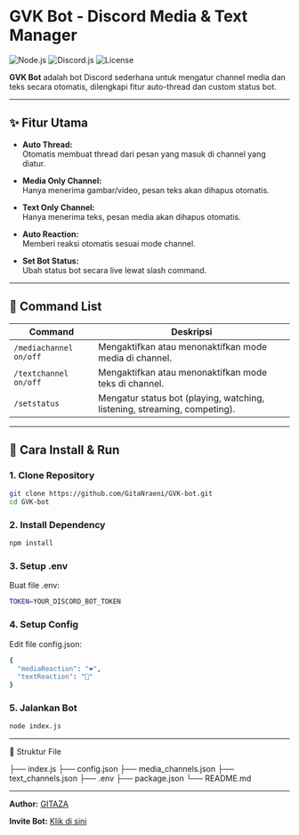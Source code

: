 # GVK Bot - Discord Media & Text Manager

![Node.js](https://img.shields.io/badge/Node.js-18.x-brightgreen)
![Discord.js](https://img.shields.io/badge/discord.js-v14-blue)
![License](https://img.shields.io/badge/license-MIT-yellow)

**GVK Bot** adalah bot Discord sederhana untuk mengatur channel media dan teks secara otomatis, dilengkapi fitur auto-thread dan custom status bot.

---

## ✨ Fitur Utama
- **Auto Thread:**  
  Otomatis membuat thread dari pesan yang masuk di channel yang diatur.
  
- **Media Only Channel:**  
  Hanya menerima gambar/video, pesan teks akan dihapus otomatis.

- **Text Only Channel:**  
  Hanya menerima teks, pesan media akan dihapus otomatis.

- **Auto Reaction:**  
  Memberi reaksi otomatis sesuai mode channel.

- **Set Bot Status:**  
  Ubah status bot secara live lewat slash command.

---

## 📜 Command List
| Command            | Deskripsi                                      |
|--------------------|-----------------------------------------------|
| `/mediachannel on/off` | Mengaktifkan atau menonaktifkan mode media di channel. |
| `/textchannel on/off`  | Mengaktifkan atau menonaktifkan mode teks di channel. |
| `/setstatus`          | Mengatur status bot (playing, watching, listening, streaming, competing). |

---

## 🔧 Cara Install & Run
### 1. Clone Repository
```bash
git clone https://github.com/GitaNraeni/GVK-bot.git
cd GVK-bot
```

### 2. Install Dependency
```bash
npm install
```

### 3. Setup .env
Buat file .env:
```bash
TOKEN=YOUR_DISCORD_BOT_TOKEN
```

### 4. Setup Config
Edit file config.json:
```bash
{
  "mediaReaction": "❤️",
  "textReaction": "💬"
}
```

### 5. Jalankan Bot
```bash
node index.js
```

---

📂 Struktur File

├── index.js
├── config.json
├── media_channels.json
├── text_channels.json
├── .env
├── package.json
└── README.md

---

**Author:** [GITAZA](https://discord.com/users/1219604670054404188)

**Invite Bot:** [Klik di sini](https://discord.com/oauth2/authorize?client_id=1349536671359565884&permissions=8&integration_type=0&scope=bot+applications.commands)
